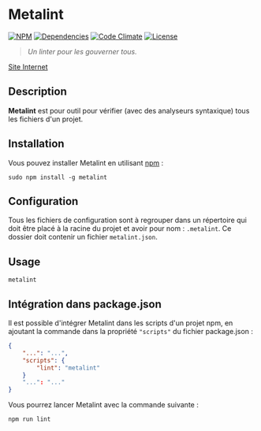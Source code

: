 # Metalint

[![NPM][img-npm]][link-npm]
[![Dependencies][img-dependencies]][link-dependencies]
[![Code Climate][img-codeclimate]][link-codeclimate]
[![License][img-license]][link-license]

> *Un linter pour les gouverner tous.*

[Site Internet](//regseb.github.io/metalint/)

## Description

**Metalint** est pour outil pour vérifier (avec des analyseurs syntaxique) tous
les fichiers d'un projet.

## Installation

Vous pouvez installer Metalint en utilisant
[npm](//www.npmjs.com/package/metalint "Node Packaged Modules") :

```shell
sudo npm install -g metalint
```

## Configuration

Tous les fichiers de configuration sont à regrouper dans un répertoire qui doit
être placé à la racine du projet et avoir pour nom : `.metalint`. Ce dossier
doit contenir un fichier `metalint.json`.

## Usage

```shell
metalint
```

## Intégration dans package.json

Il est possible d'intégrer Metalint dans les scripts d'un projet npm, en
ajoutant la commande dans la propriété `"scripts"` du fichier package.json :

```JSON
{
    "...": "...",
    "scripts": {
        "lint": "metalint"
    }
    "...": "..."
}
```

Vous pourrez lancer Metalint avec la commande suivante :

```shell
npm run lint
```

[img-npm]:https://img.shields.io/npm/v/metalint.svg
[img-dependencies]:https://img.shields.io/david/regseb/metalint.svg
[img-codeclimate]:https://img.shields.io/codeclimate/github/regseb/metalint.svg
[img-license]:https://img.shields.io/badge/license-EUPL-blue.svg

[link-npm]://npmjs.com/package/metalint "Node Packaged Modules"
[link-dependencies]://david-dm.org/regseb/metalint
[link-codeclimate]://codeclimate.com/github/regseb/metalint
[link-license]://joinup.ec.europa.eu/software/page/eupl/licence-eupl
               "Licence Publique de l’Union européenne"
